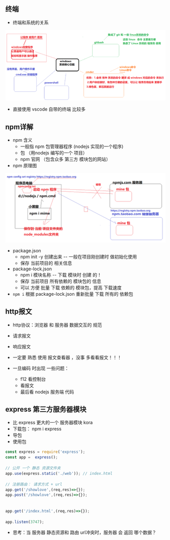 ## 终端

+ 终端和系统的关系

![1568190630163](assets/1568190630163.png)

+ 直接使用 vscode 自带的终端 比较多

  

## npm详解

+ npm 含义
  + 一般指  npm 包管理器程序 (nodejs 实现的一个程序)
  + 包 （用nodejs 编写的一个 项目）
  + npm 官网 （包含众多 第三方 模块包的网站）
+ npm 原理图

![1568190840117](assets/1568190840117.png)

+ package.json
  + npm init -y 创建出来 -- 一般在项目刚创建时 做初始化使用
  + 保存 当前项目的 相关信息
+ package-lock.json
  + npm i 模块名称   -- 下载 模块时 创建  的！
  + 保存 当前项目 所有依赖的 模块包的 信息
  + 可以 方便 批量 下载 依赖的 模块包，提高 下载速度
+ `npm i`  根据 package-lock.json 重新批量 下载 所有的 依赖包

## http报文

+ http协议：浏览器 和 服务器 数据交互的 规范
+ 请求报文
+ 响应报文

+ 一定要 熟悉 使用 报文查看器 ，没事 多看看报文！！！
+ 一旦编码 时出现 一些问题：
  + f12 看控制台
  + 看报文
  + 最后看 nodejs 服务端 代码



## express 第三方服务器模块

+ 比 express 更大的一个 服务器模块 kora
+ 下载包： npm i express
+ 导包
+ 使用包

```js
const express = require('express');
const app =  express();

// 公开 一个 静态 资源文件夹
app.use(express.static('./web')); // index.html

// 注册路由： 请求方式 + url
app.get('/showlove',(req,res)=>{});
app.post('/showlove',(req,res)=>{});


app.get('/index.html',(req,res)=>{});

app.listen(3747);
```

+ 思考：当 服务器 静态资源和 路由 url冲突时，服务器 会 返回 哪个数据？





